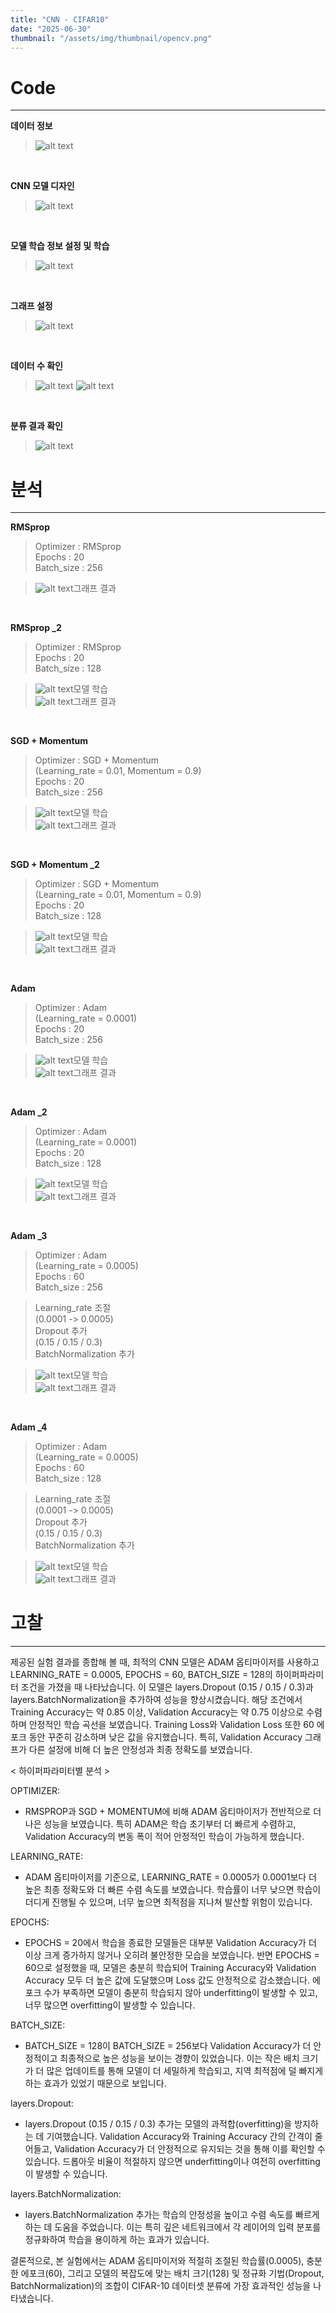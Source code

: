 ```yaml
---
title: "CNN - CIFAR10"
date: "2025-06-30"
thumbnail: "/assets/img/thumbnail/opencv.png"
---
```


# Code
---
**데이터 정보**
>![alt text](../../assets/img/opencv/cnn/rmsprop/1.png)

<br/>

**CNN 모델 디자인**
>![alt text](../../assets/img/opencv/cnn/rmsprop/2.png)

<br/>

**모델 학습 정보 설정 및 학습**
>![alt text](../../assets/img/opencv/cnn/rmsprop/3.png)

<br/>

**그래프 설정**
>![alt text](../../assets/img/opencv/cnn/rmsprop/4.png)

<br/>

**데이터 수 확인**
>![alt text](../../assets/img/opencv/cnn/rmsprop/8.png)
>![alt text](../../assets/img/opencv/cnn/rmsprop/9.png)

<br/>

**분류 결과 확인**
>![alt text](../../assets/img/opencv/cnn/rmsprop/7.png)

# 분석
---
**RMSprop**
>Optimizer : RMSprop<br/>
Epochs : 20<br/>
Batch_size : 256

>![alt text](../../assets/img/opencv/cnn/rmsprop/5.png)그래프 결과

<br/>

**RMSprop _2**
>Optimizer : RMSprop<br/>
Epochs : 20<br/>
Batch_size : 128

>![alt text](../../assets/img/opencv/cnn/rmsprop/3_2.png)모델 학습<br/>
![alt text](../../assets/img/opencv/cnn/rmsprop/5_2.png)그래프 결과

<br/>

**SGD + Momentum**
>Optimizer : SGD + Momentum<br/>(Learning_rate = 0.01, Momentum = 0.9)<br/>
Epochs : 20<br/>
Batch_size : 256

>![alt text](../../assets/img/opencv/cnn/sgd+momentum/3.png)모델 학습<br/>
![alt text](../../assets/img/opencv/cnn/sgd+momentum/5.png)그래프 결과

<br/>

**SGD + Momentum _2**
>Optimizer : SGD + Momentum<br/>(Learning_rate = 0.01, Momentum = 0.9)<br/>
Epochs : 20<br/>
Batch_size : 128

>![alt text](../../assets/img/opencv/cnn/sgd+momentum/3_2.png)모델 학습<br/>
![alt text](../../assets/img/opencv/cnn/sgd+momentum/5_2.png)그래프 결과

<br/>

**Adam**
>Optimizer : Adam<br/>(Learning_rate = 0.0001)<br/>
Epochs : 20<br/>
Batch_size : 256

>![alt text](../../assets/img/opencv/cnn/adam/3.png)모델 학습<br/>
![alt text](../../assets/img/opencv/cnn/adam/5.png)그래프 결과

<br/>

**Adam _2**
>Optimizer : Adam<br/>(Learning_rate = 0.0001)<br/>
Epochs : 20<br/>
Batch_size : 128

>![alt text](../../assets/img/opencv/cnn/adam/3_2.png)모델 학습<br/>
![alt text](../../assets/img/opencv/cnn/adam/5_2.png)그래프 결과

<br/>

**Adam _3**
>Optimizer : Adam<br/>(Learning_rate = 0.0005)<br/>
Epochs : 60<br/>
Batch_size : 256<br/>

>Learning_rate 조절<br/>(0.0001 -> 0.0005)<br/>
Dropout 추가<br/>(0.15 / 0.15 / 0.3)<br/>
BatchNormalization 추가<br/>

>![alt text](../../assets/img/opencv/cnn/adam/3_4.png)모델 학습<br/>
![alt text](../../assets/img/opencv/cnn/adam/5_4.png)그래프 결과

<br/>

**Adam _4**
>Optimizer : Adam<br/>(Learning_rate = 0.0005)<br/>
Epochs : 60<br/>
Batch_size : 128<br/>

>Learning_rate 조절<br/>(0.0001 -> 0.0005)<br/>
Dropout 추가<br/>(0.15 / 0.15 / 0.3)<br/>
BatchNormalization 추가<br/>

>![alt text](../../assets/img/opencv/cnn/adam/3_3.png)모델 학습<br/>
![alt text](../../assets/img/opencv/cnn/adam/5_3.png)그래프 결과

# 고찰
---
제공된 실험 결과를 종합해 볼 때, 최적의 CNN 모델은 ADAM 옵티마이저를 사용하고 LEARNING_RATE = 0.0005, EPOCHS = 60, BATCH_SIZE = 128의 하이퍼파라미터 조건을 가졌을 때 나타났습니다. 이 모델은 layers.Dropout (0.15 / 0.15 / 0.3)과 layers.BatchNormalization을 추가하여 성능을 향상시켰습니다.
해당 조건에서 Training Accuracy는 약 0.85 이상, Validation Accuracy는 약 0.75 이상으로 수렴하며 안정적인 학습 곡선을 보였습니다. Training Loss와 Validation Loss 또한 60 에포크 동안 꾸준히 감소하며 낮은 값을 유지했습니다. 특히, Validation Accuracy 그래프가 다른 설정에 비해 더 높은 안정성과 최종 정확도를 보였습니다.

< 하이퍼파라미터별 분석 >

OPTIMIZER:
- RMSPROP과 SGD + MOMENTUM에 비해 ADAM 옵티마이저가 전반적으로 더 나은 성능을 보였습니다. 특히 ADAM은 학습 초기부터 더 빠르게 수렴하고, Validation Accuracy의 변동 폭이 적어 안정적인 학습이 가능하게 했습니다.
      
LEARNING_RATE:
- ADAM 옵티마이저를 기준으로, LEARNING_RATE = 0.0005가 0.0001보다 더 높은 최종 정확도와 더 빠른 수렴 속도를 보였습니다. 학습률이 너무 낮으면 학습이 더디게 진행될 수 있으며, 너무 높으면 최적점을 지나쳐 발산할 위험이 있습니다.
      
EPOCHS:
- EPOCHS = 20에서 학습을 종료한 모델들은 대부분 Validation Accuracy가 더 이상 크게 증가하지 않거나 오히려 불안정한 모습을 보였습니다. 반면 EPOCHS = 60으로 설정했을 때, 모델은 충분히 학습되어 Training Accuracy와 Validation Accuracy 모두 더 높은 값에 도달했으며 Loss 값도 안정적으로 감소했습니다. 에포크 수가 부족하면 모델이 충분히 학습되지 않아 underfitting이 발생할 수 있고, 너무 많으면 overfitting이 발생할 수 있습니다.

BATCH_SIZE:
- BATCH_SIZE = 128이 BATCH_SIZE = 256보다 Validation Accuracy가 더 안정적이고 최종적으로 높은 성능을 보이는 경향이 있었습니다. 이는 작은 배치 크기가 더 많은 업데이트를 통해 모델이 더 세밀하게 학습되고, 지역 최적점에 덜 빠지게 하는 효과가 있었기 때문으로 보입니다.
      
layers.Dropout:
- layers.Dropout (0.15 / 0.15 / 0.3) 추가는 모델의 과적합(overfitting)을 방지하는 데 기여했습니다. Validation Accuracy와 Training Accuracy 간의 간격이 줄어들고, Validation Accuracy가 더 안정적으로 유지되는 것을 통해 이를 확인할 수 있습니다. 드롭아웃 비율이 적절하지 않으면 underfitting이나 여전히 overfitting이 발생할 수 있습니다.

layers.BatchNormalization:
- layers.BatchNormalization 추가는 학습의 안정성을 높이고 수렴 속도를 빠르게 하는 데 도움을 주었습니다. 이는 특히 깊은 네트워크에서 각 레이어의 입력 분포를 정규화하여 학습을 용이하게 하는 효과가 있습니다.

결론적으로, 본 실험에서는 ADAM 옵티마이저와 적절히 조절된 학습률(0.0005), 충분한 에포크(60), 그리고 모델의 복잡도에 맞는 배치 크기(128) 및 정규화 기법(Dropout, BatchNormalization)의 조합이 CIFAR-10 데이터셋 분류에 가장 효과적인 성능을 나타냈습니다.
